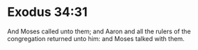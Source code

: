 # Exodus 34:31

And Moses called unto them; and Aaron and all the rulers of the congregation returned unto him: and Moses talked with them.